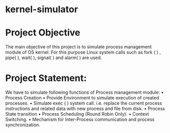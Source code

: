 # kernel-simulator
# Project Objective
The main objective of this project is to simulate process management module of OS kernel. 
For this purpose Linux system calls such as fork ( ) , pipe( ), wait( ), signal( ) and alarm( ) are used.

# Project Statement:
We have to simulate following functions of Process management module: 
• Process Creation 
• Provide Environment to simulate execution of created processes. 
• Simulate exec ( ) system call. i.e. replace the current process instructions and related data
with new process and file from disk. 
• Process State transition 
• Process Scheduling (Round Robin Only). 
• Context Switching. 
• Mechanism for Inter-Process communication and process synchronization. 
